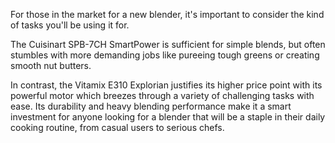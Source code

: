 For those in the market for a new blender, it's important to consider the kind of tasks you'll be using it for. 

The Cuisinart SPB-7CH SmartPower is sufficient for simple blends, but often stumbles with more demanding jobs like pureeing tough greens or creating smooth nut butters. 

In contrast, the Vitamix E310 Explorian justifies its higher price point with its powerful motor which breezes through a variety of challenging tasks with ease. Its durability and heavy blending performance make it a smart investment for anyone looking for a blender that will be a staple in their daily cooking routine, from casual users to serious chefs.